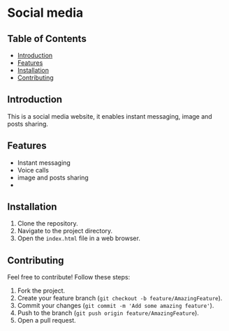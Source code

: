 # Social media

## Table of Contents
- [Introduction](#introduction)
- [Features](#features)
- [Installation](#installation)
- [Contributing](#contributing)

## Introduction

This is a social media website, it enables instant messaging, image and posts sharing.

## Features

- Instant messaging
- Voice calls
- image and posts sharing
- 

## Installation

1. Clone the repository.
2. Navigate to the project directory.
3. Open the `index.html` file in a web browser.

## Contributing

Feel free to contribute! Follow these steps:
1. Fork the project.
2. Create your feature branch (`git checkout -b feature/AmazingFeature`).
3. Commit your changes (`git commit -m 'Add some amazing feature'`).
4. Push to the branch (`git push origin feature/AmazingFeature`).
5. Open a pull request.
